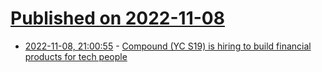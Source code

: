 # [Published on 2022-11-08](index.md)

* [2022-11-08, 21:00:55](https://news.ycombinator.com/item?id=33524231) - [Compound (YC S19) is hiring to build financial products for tech people](https://withcompound.com/company/about)
